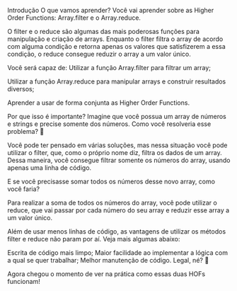 Introdução
O que vamos aprender?
Você vai aprender sobre as Higher Order Functions: Array.filter e o Array.reduce.

O filter e o reduce são algumas das mais poderosas funções para manipulação e criação de arrays. Enquanto o filter filtra o array de acordo com alguma condição e retorna apenas os valores que satisfizerem a essa condição, o reduce consegue reduzir o array a um valor único.

Você será capaz de:
Utilizar a função Array.filter para filtrar um array;

Utilizar a função Array.reduce para manipular arrays e construir resultados diversos;

Aprender a usar de forma conjunta as Higher Order Functions.

Por que isso é importante?
Imagine que você possua um array de números e strings e precise somente dos números. Como você resolveria esse problema? 🤔

Você pode ter pensado em várias soluções, mas nessa situação você pode utilizar o filter, que, como o próprio nome diz, filtra os dados de um array. Dessa maneira, você consegue filtrar somente os números do array, usando apenas uma linha de código.

E se você precisasse somar todos os números desse novo array, como você faria?

Para realizar a soma de todos os números do array, você pode utilizar o reduce, que vai passar por cada número do seu array e reduzir esse array a um valor único.

Além de usar menos linhas de código, as vantagens de utilizar os métodos filter e reduce não param por aí. Veja mais algumas abaixo:

Escrita de código mais limpo;
Maior facilidade ao implementar a lógica com a qual se quer trabalhar;
Melhor manutenção de código.
Legal, né? 🤩

Agora chegou o momento de ver na prática como essas duas HOFs funcionam!


